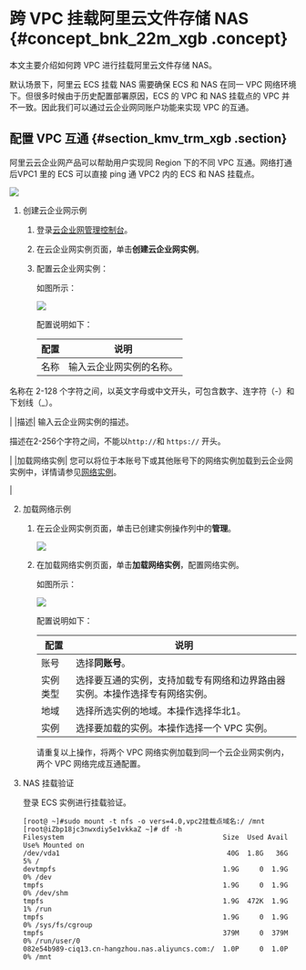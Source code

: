 # 跨 VPC 挂载阿里云文件存储 NAS {#concept_bnk_22m_xgb .concept}

本文主要介绍如何跨 VPC 进行挂载阿里云文件存储 NAS。

默认场景下，阿里云 ECS 挂载 NAS 需要确保 ECS 和 NAS 在同一 VPC 网络环境下。但很多时候由于历史配置部署原因，ECS 的 VPC 和 NAS 挂载点的 VPC 并不一致。因此我们可以通过云企业网同账户功能来实现 VPC 的互通。

## 配置 VPC 互通 {#section_kmv_trm_xgb .section}

阿里云云企业网产品可以帮助用户实现同 Region 下的不同 VPC 互通。网络打通后VPC1 里的 ECS 可以直接 ping 通 VPC2 内的 ECS 和 NAS 挂载点。

![](http://static-aliyun-doc.oss-cn-hangzhou.aliyuncs.com/assets/img/132139/155382876339613_zh-CN.png)

1.  创建云企业网示例
    1.  登录[云企业网管理控制台](https://cen.console.aliyun.com/)。
    2.  在云企业网实例页面，单击**创建云企业网实例**。
    3.  配置云企业网实例：

        如图所示：

        ![](images/39616_zh-CN_source.png)

        配置说明如下：

        |配置|说明|
        |--|--|
        |名称| 输入云企业网实例的名称。

 名称在 2-128 个字符之间，以英文字母或中文开头，可包含数字、连字符（-）和下划线（\_）。

 |
        |描述| 输入云企业网实例的描述。

 描述在2-256个字符之间，不能以`http://`和 `https://` 开头。

 |
        |加载网络实例| 您可以将位于本账号下或其他账号下的网络实例加载到云企业网实例中，详情请参见[网络实例](https://help.aliyun.com/document_detail/66001.html#concept-gbk-1mh-tdb)。

 |

2.  加载网络示例
    1.  在云企业网实例页面，单击已创建实例操作列中的**管理**。

        ![](http://static-aliyun-doc.oss-cn-hangzhou.aliyuncs.com/assets/img/132139/155382876339619_zh-CN.png)

    2.  在加载网络实例页面，单击**加载网络实例**，配置网络实例。

        如图所示：

        ![](http://static-aliyun-doc.oss-cn-hangzhou.aliyuncs.com/assets/img/132139/155382876339622_zh-CN.png)

        配置说明如下：

        |配置|说明|
        |--|--|
        |账号|选择**同账号**。|
        |实例类型|选择要互通的实例，支持加载专有网络和边界路由器实例。本操作选择专有网络实例。|
        |地域|选择所选实例的地域。本操作选择华北1。|
        |实例|选择要加载的实例。本操作选择一个 VPC 实例。|

        请重复以上操作，将两个 VPC 网络实例加载到同一个云企业网实例内，两个 VPC 网络完成互通配置。

3.  NAS 挂载验证

    登录 ECS 实例进行挂载验证。

    ```
    [root@ ~]#sudo mount -t nfs -o vers=4.0,vpc2挂载点域名:/ /mnt
    [root@iZbp18jc3nwxdiy5e1vkkaZ ~]# df -h
    Filesystem                                       Size  Used Avail Use% Mounted on
    /dev/vda1                                         40G  1.8G   36G   5% /
    devtmpfs                                         1.9G     0  1.9G   0% /dev
    tmpfs                                            1.9G     0  1.9G   0% /dev/shm
    tmpfs                                            1.9G  472K  1.9G   1% /run
    tmpfs                                            1.9G     0  1.9G   0% /sys/fs/cgroup
    tmpfs                                            379M     0  379M   0% /run/user/0
    082e54b989-ciq13.cn-hangzhou.nas.aliyuncs.com:/  1.0P     0  1.0P   0% /mnt
    ```


